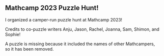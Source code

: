 ## Mathcamp 2023 Puzzle Hunt!

I organized a camper-run puzzle hunt at Mathcamp 2023! 

Credits to co-puzzle writers Anju, Jason, Rachel, Joanna, Sam, Shimon, and Sophie!

A puzzle is missing because it included the names of other Mathcampers, so it has been removed.
